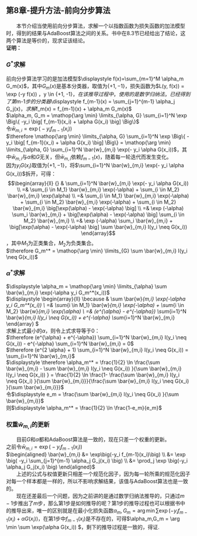 ﻿## 第8章-提升方法-前向分步算法

&emsp;&emsp;本节介绍当使用前向分步算法，求解一个以指数函数为损失函数的加法模型时，得到的结果与AdaBoost算法之间的关系。书中在8.3节已经给出了结论，这两个算法是等价的，现求证该结论。  
**证明：**  
### $G^*$求解
前向分步算法学习的是加法模型$\displaystyle f(x)=\sum_{m=1}^M \alpha_m G_m(x)$，其中$G_m(x)$是基本分类器，取值为$\{+1, -1\}$，损失函数为$L(y, f(x)) = \exp (-y f(x)) $，$y \in \{+1, -1\}$，在该推导过程中，使用的是数学归纳法，已经得到了第$m-1$步的分类器$\displaystyle f_{m-1}(x) = \sum_{j=1}^{m-1} \alpha_j G_j(x)$，求解$f_m(x) = f_{m-1}(x) + \alpha_m G_m(x)$  
$\alpha_m, G_m = \mathop{\arg \min} \limits_{\alpha, G} \sum_{i=1}^N \exp \Big\{ -y_i \big[ f_{m-1}(x_i) + \alpha G(x_i) \big] \Big\}$  
令$\bar{w}_{m,i} = \exp\big(-y_i f_{m-1}(x_i)\big)$  
$\therefore \mathop{\arg \min} \limits_{\alpha, G} \sum_{i=1}^N \exp \Big\{ -y_i \big[ f_{m-1}(x_i) + \alpha G(x_i) \big] \Big\} = \mathop{\arg \min} \limits_{\alpha, G} \sum_{i=1}^N \bar{w}_{m,i} \exp(- y_i \alpha G(x_i))$，其中$\bar{w}_{m,i}$与$\alpha$和$G$无关，但$\bar{w}_{m,i}$依赖$f_{m-1}(x)$，随着每一轮迭代而发生变化。  
因为$y_i G(x_i)$取值为$\{+1,-1\}$，将$\sum_{i=1}^N \bar{w}_{m,i} \exp(- y_i \alpha G(x_i))$拆开，可得：  
$$\begin{array}{ll} {} & \sum_{i=1}^N \bar{w}_{m,i} \exp(- y_i \alpha G(x_i)) \\
=& \sum_{i \in M_1} \bar{w}_{m,i} \exp(-\alpha) + \sum_{i \in M_2} \bar{w}_{m,i} \exp(\alpha) \\  
=& \sum_{i \in M_1} \bar{w}_{m,i} \exp(-\alpha) + \sum_{i \in M_2} \bar{w}_{m,i} \exp(-\alpha) + \sum_{i \in M_2} \bar{w}_{m,i} \big[\exp(\alpha) - \exp(-\alpha) \big] \\
=& \exp (-\alpha) \sum_i \bar{w}_{m,i} + \big[\exp(\alpha) - \exp(-\alpha) \big] \sum_{i \in M_2} \bar{w}_{m,i} \\
=& \exp (-\alpha) \sum_i \bar{w}_{m,i} + \big[\exp(\alpha) - \exp(-\alpha) \big] \sum \bar{w}_{m,i} I(y_i \neq G(x_i))
\end{array}$$，其中$M_1$为正类集合，$M_2$为负类集合。  
$\therefore G_m^* = \mathop{\arg \min} \limits_{G} \sum \bar{w}_{m,i} I(y_i \neq G(x_i))$  

### $\alpha^*$求解
$\displaystyle \alpha_m = \mathop{\arg \min} \limits_{\alpha} \sum \bar{w}_{m,i} \exp(-\alpha y_i G_m^*(x_i))$  
$\displaystyle \begin{array}{ll} 
\because & \sum \bar{w}_{m,i} \exp(-\alpha y_i G_m^*(x_i)) \\
=& \sum_{i \in M_1} \bar{w}_{m,i} \exp(-\alpha) + \sum_{i \in M_2} \bar{w}_{m,i} \exp(\alpha) \\
=& (e^{\alpha} - e^{-\alpha}) \sum_{i=1}^N \bar{w}_{m,i} I(y_i \neq G(x_i)) + e^{-\alpha} \sum_{i=1}^N \bar{w}_{m,i}
\end{array} $  
求解上式最小的$\alpha$，则令上式求导等于0：  
$\therefore (e^{\alpha} + e^{-\alpha}) \sum_{i=1}^N \bar{w}_{m,i} I(y_i \neq G(x_i)) - e^{-\alpha} \sum_{i=1}^N \bar{w}_{m,i} = 0$  
$\therefore (e^{2 \alpha} + 1) \sum_{i=1}^N \bar{w}_{m,i} I(y_i \neq G(x_i)) = \sum_{i=1}^N \bar{w}_{m,i}$  
$\displaystyle \therefore \alpha_m^* = \frac{1}{2} \ln \frac{\sum \bar{w}_{m,i} - \sum \bar{w}_{m,i} I(y_i \neq G(x_i)) }{\sum \bar{w}_{m,i} I(y_i \neq G(x_i)) } = \frac{1}{2} \ln \frac{1- \frac{\sum \bar{w}_{m,i} I(y_i \neq G(x_i) }{\sum \bar{w}_{m,i}}}{\frac{\sum \bar{w}_{m,i} I(y_i \neq G(x_i) }{\sum \bar{w}_{m,i}}}$  
令$\displaystyle e_m = \frac{\sum \bar{w}_{m,i} I(y_i \neq G(x_i) }{\sum \bar{w}_{m,i}}$  
则$\displaystyle \alpha_m^* = \frac{1}{2} \ln \frac{1-e_m}{e_m}$  

### 权重$\bar{w}_{m,i}$的更新
&emsp;&emsp;目前$G$和$\alpha$都和AdaBoost算法是一致的，现在只差一个权重的更新。  
之前令$\bar{w}_{m,i} = \exp\big(-y_i f_{m-1}(x_i)\big)$  
$\begin{aligned} \bar{w}_{m,i} 
&= \exp\big(-y_i f_{m-1}(x_i)\big) \\
&= \exp \big( -y_i \sum_{j=1}^{m-1} \alpha_j G_j(x_i) \big) \\
&= \prod_j \exp \big(-y_i \alpha_j G_j(x_i) \big)
\end{aligned}$  
&emsp;&emsp;上述的公式与权值更新只相差一个规范化因子，因为每一轮所乘的规范化因子对每一个样本都是一样的，所以不影响求解结果，该值与AdaBoost算法也是一致的。  
&emsp;&emsp;现在还差最后一个问题，因为之前讲的是通过数学归纳法推导的，只通过$m-1$步推出了$m$步，那么第1步是如何推导的呢？第1步的推导过程也可以根据书中的推导出来，唯一的区别就是在最小化损失函数$\alpha_m,G_m = \arg \min \sum \exp(-y_i f_{m-1}(x_i) + \alpha G(x_i))$，在第1步中$f_{m-1}(x_i)$是不存在的，可得$\alpha_m,G_m = \arg \min \sum \exp(\alpha G(x_i)) $，剩下的推导过程是一致的，得证.